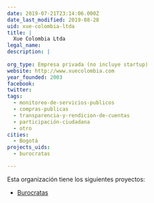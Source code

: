 ```yaml
---
date: 2019-07-21T23:14:06.000Z
date_last_modified: 2019-08-28
uid: xue-colombia-ltda
title: |
  Xue Colombia Ltda
legal_name: 
description: |
  
org_type: Empresa privada (no incluye startup)
website: http://www.xuecolombia.com
year_founded: 2003
facebook: 
twitter: 
tags:
  - monitoreo-de-servicios-publicos
  - compras-publicas
  - transparencia-y-rendicion-de-cuentas
  - participación-ciudadana
  - otro
cities: 
  - Bogotá
projects_uids:
  - burocratas

---
```


Esta organización tiene los siguientes proyectos:

- [Burocratas](/proyectos/burocratas)

